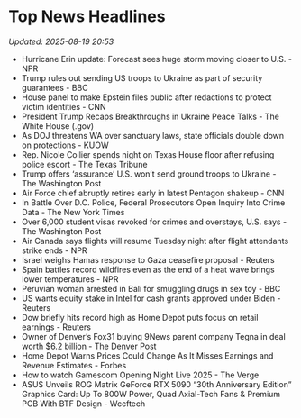 # Top News Headlines

_Updated: 2025-08-19 20:53_

- Hurricane Erin update: Forecast sees huge storm moving closer to U.S. - NPR
- Trump rules out sending US troops to Ukraine as part of security guarantees - BBC
- House panel to make Epstein files public after redactions to protect victim identities - CNN
- President Trump Recaps Breakthroughs in Ukraine Peace Talks - The White House (.gov)
- As DOJ threatens WA over sanctuary laws, state officials double down on protections - KUOW
- Rep. Nicole Collier spends night on Texas House floor after refusing police escort - The Texas Tribune
- Trump offers ‘assurance’ U.S. won’t send ground troops to Ukraine - The Washington Post
- Air Force chief abruptly retires early in latest Pentagon shakeup - CNN
- In Battle Over D.C. Police, Federal Prosecutors Open Inquiry Into Crime Data - The New York Times
- Over 6,000 student visas revoked for crimes and overstays, U.S. says - The Washington Post
- Air Canada says flights will resume Tuesday night after flight attendants strike ends - NPR
- Israel weighs Hamas response to Gaza ceasefire proposal - Reuters
- Spain battles record wildfires even as the end of a heat wave brings lower temperatures - NPR
- Peruvian woman arrested in Bali for smuggling drugs in sex toy - BBC
- US wants equity stake in Intel for cash grants approved under Biden - Reuters
- Dow briefly hits record high as Home Depot puts focus on retail earnings - Reuters
- Owner of Denver’s Fox31 buying 9News parent company Tegna in deal worth $6.2 billion - The Denver Post
- Home Depot Warns Prices Could Change As It Misses Earnings and Revenue Estimates - Forbes
- How to watch Gamescom Opening Night Live 2025 - The Verge
- ASUS Unveils ROG Matrix GeForce RTX 5090 “30th Anniversary Edition” Graphics Card: Up To 800W Power, Quad Axial-Tech Fans & Premium PCB With BTF Design - Wccftech